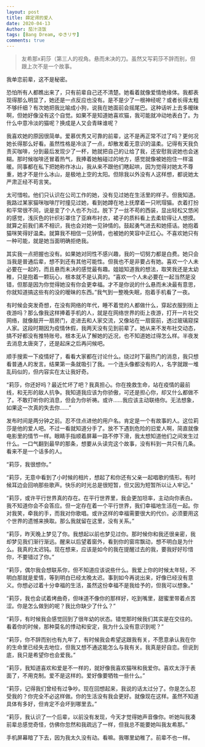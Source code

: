 ```yaml
---
layout: post
title: 薛定谔的爱人
date: 2020-04-13
Author: 茄汁浇饭 
tags: [Bang Dream, ゆきリサ]
comments: true
---
```


> 友希那x莉莎（第三人的视角。悬而未决的刀。虽然又写莉莎不辞而别，但跟上次不是一个故事。

我单恋前辈，这不是秘密。

恐怕所有人都瞧出来了，只有前辈自己还不清楚。她看着就像爱情绝缘体。我都表现得那么明显了，她还是一点反应也没有。是不是少了一根神经呢？或者长得太粗不够纤细？有次她把我比喻成小狗，说我在她面前会摇尾巴。这种话听上去多暧昧啊，但她好像没有这个自觉。如果不是知道她喜欢猫，我可能就冲动地表白了。为什么中意冷淡的猫呢？换成是人又会青睐谁呢？

我喜欢她的原因很简单。爱慕优秀又可靠的前辈，这不是再正常不过了吗？更何况她长得那么好看。虽然性格是冷淡了一点，却散发着无意识的温柔。记得有天我负责买咖啡，分到最后发现少了一杯，她就把自己的让给了我，还安慰我说她也会迷糊。那时候咖啡还冒着热气，我捧着她触碰过的地方，感觉就像被她抱住一样温暖。同事都在私下把她称作冰山，我从来不跟他们瞎起哄，因为觉得对她太不尊重，她才不是什么冰山，是极地上空的太阳。但除我以外没有人这样想，都说她太严肃正经不苟言笑。

太可惜啦。他们只认识在公司工作的她，没有见过她在生活里的样子。但我知道。我路过某家猫咪咖啡厅时撞见过她，看到她蹲在地上抚摩着一只玳瑁猫。衣着打扮和平常很不同，说是变了个人也不为过。脱下了一丝不苟的西装，显出轻松又悠闲的感觉，浅灰色的针织衫罩住了亚麻布衬衣，裙子的质料看上去柔软得让人想摸。就算之前我们素不相识，我也会对她一见钟情的。鼓起勇气进去和她搭话。她抱着猫咪笑得好温柔。就算我不相信一见钟情，也被她的笑容中正红心。不喜欢她只有一种可能，就是她当面明确拒绝我。

其实我一点把握也没有。如果她对同性不感兴趣，我的一切努力都是白费。她只会当我是普通后辈，想不到还有其他可能性。但我也不是非要占有她。喜欢一个人未必要在一起的，而且悬而未决的感觉最有趣。姐姐知道我的想法，取笑我还是太幼稚，只是抱着一颗玩心，根本就不是认真的。“喜欢一个人未必要在一起当然是没错，但那是因为你觉得她没有你会更幸福。才不是你说的什么悬而未决最有意思，你就知道搞这些有的没的暧昧的东西。”我气到一整晚失眠，抱着手机看了一夜。

有时候会突发奇想，在没有网络的年代，睡不着觉的人都做什么，穿起衣服到街上夜游吗？那么像我这样捧着手机的人，就是在网络世界的街上夜游，打开一片社交网络，就像敲开一扇房门，走进去和人家交流，又像站在一扇窗前，透过玻璃窥探人家。这段时期因为疫情休假，我两天没有见到前辈了。她从来不发布社交动态，搞不好都没有推特账号。根本无从了解她的近况，也不知道她过得怎么样。半夜发去消息太唐突了，还是起床之后再问候吧。

顺手搜索一下疫情好了，看看大家都在讨论什么。绕过时下最热门的消息，我只想看普通人的发言。结果第一条就吸引了我。一个连头像都没有的人，名字就跟一堆乱码似的，但内容实在太让我好奇。

“莉莎，你还好吗？最近忙坏了吧？我真担心。你在挽救生命，站在疫情的最前线，和无形的敌人抗争。我知道我应该为你骄傲，可还是担心你，却又什么都做不了。不敢打听你的消息，但会为你祈祷。或许……我应该主动联络你。无法想象，如果这一次真的失去你……”

发布时间是两分钟之前。忍不住点进他的用户名。肯定是一个有故事的人。这位莉莎是他的爱人吧。不过一看就知道分手了。放不下遇到危险的旧爱人啊，简直就像电影里的情节一样。眼睛手指顺着屏幕一路不停下滑，我太想知道他们之间发生过什么。一口气翻到最早的那条，想要从头读完这个故事，没有料到一共只有几条。看来不是一个话多的人。

“莉莎，我很想你。”

“莉莎，无意中看到了小时候的相片，想起了和你还有父亲一起唱歌的情形。有时候耳边会回响那些歌声。快乐的时光总是很短暂，但又因为短暂所以让人牢记。”

“莉莎，或许平行世界真的存在。在平行世界里，我会更加坦率，主动向你表白。我不知道你会不会答应。但一定存在着一个平行世界，我们幸福地生活在一起。你对我笑，牵我的手，而我对你歌唱。或许这样的幸福需要很大的代价。必须要用这个世界的遗憾来换取。那么我就留在这里，没有关系。”

“莉莎，昨天晚上梦见了你。我想起以前也梦见过你。那时候你和我还很亲密，我却梦见我们渐行渐远。醒来以后望着窗外，看到你的窗帘飘动，想不明白是为什么。我真的太迟钝。现在想来，应该是如今的我在提醒过去的我，要我好好珍惜你，不要错过了你。”

“莉莎，偶尔我会想联系你，但不知道应该说些什么。我爱上你的时候太年轻，不明白那就是爱情，等到明白已经太晚太迟。事到如今再说出来，好像已经没有意义。你想必过着十分幸福的生活，虽然这份幸福不是我给予的，但我可以想象。”

“莉莎，我也会试着烤曲奇，但味道不像你的那样好，吃到嘴里，甜蜜里带着点苦涩。你是怎么做到的呢？我比你缺少了什么？”

“莉莎，有时候我会感觉回到了很年幼的状态。错觉那时候我们其实是在交往的。看着你的时候，那种莫名的悸动和安定，我为什么没有意识到呢？”

“莉莎，你不辞而别也有九年了，有时候我会希望这跟我有关，不愿意承认我在你的生命里已经失去地位，但我又想不通这能怎么与我有关。我真是好自恋。但说到底，我只是希望你也会爱我。”

“莉莎，我知道喜欢和爱是不一样的，就好像我喜欢猫咪和我爱你。喜欢太浮于表面了，不用克制。爱不是这样的。爱好像要牺牲一些什么。”

“莉莎，记得我们曾经有过争吵。现在回想起来，我说的话太过分了。你是怎么忍受我的？你完全不必这样做。你的生活没有我会更好。就像现在这样。虽然不知道具体有多好，但肯定不会坏到哪里去。”

“莉莎，我认识了一个后辈，以前没有发现，今天才觉得她声音像你。听她叫我凑前辈总感觉奇怪，仿佛你忽然和我疏远了一样，但我总不能要她叫我友希那。”

手机屏幕暗了下去，因为我太久没有动。看嘛。我哪里幼稚了。前辈不也一样。